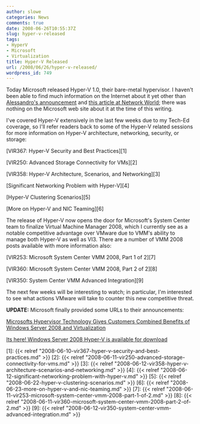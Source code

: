 ```yaml
---
author: slowe
categories: News
comments: true
date: 2008-06-26T10:55:37Z
slug: hyper-v-released
tags:
- HyperV
- Microsoft
- Virtualization
title: Hyper-V Released
url: /2008/06/26/hyper-v-released/
wordpress_id: 749
---
```


Today Microsoft released Hyper-V 1.0, their bare-metal hypervisor. I haven't been able to find much information on the Internet about it yet other than [Alessandro's announcement](http://www.virtualization.info/2008/06/release-microsoft-hyper-v-10.html) and [this article at Network World](http://www.networkworld.com/news/2008/062608-microsoft-ships-hyperv.html?nlhtmn=ts_062608&nladname=062608microsoftal); there was nothing on the Microsoft web site about it at the time of this writing.

I've covered Hyper-V extensively in the last few weeks due to my Tech-Ed coverage, so I'll refer readers back to some of the Hyper-V related sessions for more information on Hyper-V architecture, networking, security, or storage:

[VIR367: Hyper-V Security and Best Practices][1]  

[VIR250: Advanced Storage Connectivity for VMs][2]  

[VIR358: Hyper-V Architecture, Scenarios, and Networking][3]  

[Significant Networking Problem with Hyper-V][4]  

[Hyper-V Clustering Scenarios][5]  

[More on Hyper-V and NIC Teaming][6]

The release of Hyper-V now opens the door for Microsoft's System Center team to finalize Virtual Machine Manager 2008, which I currently see as a notable competitive advantage over VMware due to VMM's ability to manage both Hyper-V as well as VI3. There are a number of VMM 2008 posts available with more information also:

[VIR253: Microsoft System Center VMM 2008, Part 1 of 2][7]  

[VIR360: Microsoft System Center VMM 2008, Part 2 of 2][8]  

[VIR350: System Center VMM Advanced Integration][9]

The next few weeks will be interesting to watch; in particular, I'm interested to see what actions VMware will take to counter this new competitive threat.

**UPDATE:** Microsoft finally provided some URLs to their announcements:

[Microsofts Hypervisor Technology Gives Customers Combined Benefits of Windows Server 2008 and Virtualization](http://www.microsoft.com/presspass/features/2008/jun08/06-26hyperv.mspx)  

[Its here! Windows Server 2008 Hyper-V is available for download](http://blogs.technet.com/stbnewsbytes/archive/2008/06/26/it-s-here-windows-server-2008-hyper-v-is-available-for-download.aspx)

[1]: {{< relref "2008-06-10-vir367-hyper-v-security-and-best-practices.md" >}}
[2]: {{< relref "2008-06-11-vir250-advanced-storage-connectivity-for-vms.md" >}}
[3]: {{< relref "2008-06-12-vir358-hyper-v-architecture-scenarios-and-networking.md" >}}
[4]: {{< relref "2008-06-12-significant-networking-problem-with-hyper-v.md" >}}
[5]: {{< relref "2008-06-22-hyper-v-clustering-scenarios.md" >}}
[6]: {{< relref "2008-06-23-more-on-hyper-v-and-nic-teaming.md" >}}
[7]: {{< relref "2008-06-11-vir253-microsoft-system-center-vmm-2008-part-1-of-2.md" >}}
[8]: {{< relref "2008-06-11-vir360-microsoft-system-center-vmm-2008-part-2-of-2.md" >}}
[9]: {{< relref "2008-06-12-vir350-system-center-vmm-advanced-integration.md" >}}
